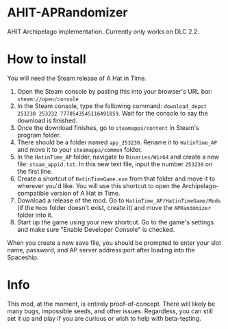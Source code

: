 # AHIT-APRandomizer
AHIT Archipelago implementation. Currently only works on DLC 2.2.

# How to install
You will need the Steam release of A Hat in Time.
  
1. Open the Steam console by pasting this into your browser's URL bar: `steam://open/console`
2. In the Steam console, type the following command: `download_depot 253230 253232 7770543545116491859`. Wait for the console to say the download is finished.
3. Once the download finishes, go to `steamapps/content` in Steam's program folder.
4. There should be a folder named `app_253230`. Rename it to `HatinTime_AP` and move it to your `steamapps/common` folder.
5. In the `HatinTime_AP` folder, navigate to `Binaries/Win64` and create a new file: `steam_appid.txt`. In this new text file, input the number `253230` on the first line.
6. Create a shortcut of `HatinTimeGame.exe` from that folder and move it to wherever you'd like. You will use this shortcut to open the Archipelago-compatible version of A Hat in Time.
7. Download a release of the mod. Go to `HatinTime_AP/HatinTimeGame/Mods` (if the `Mods` folder doesn't exist, create it) and move the `APRandomizer` folder into it.
8. Start up the game using your new shortcut. Go to the game's settings and make sure "Enable Developer Console" is checked.

When you create a new save file, you should be prompted to enter your slot name, password, and AP server address:port after loading into the Spaceship.

# Info
This mod, at the moment, is entirely proof-of-concept. There will likely be many bugs, impossible seeds, and other issues. Regardless, you can still set it up and play if you are curious or wish to help with beta-testing.
